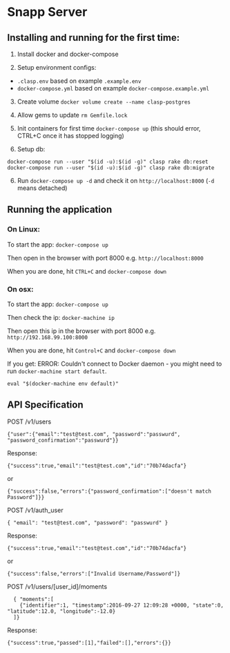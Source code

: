 # Snapp Server

## Installing and running for the first time: 

1. Install docker and docker-compose

2. Setup environment configs:

  * `.clasp.env` based on example `.example.env`
  * `docker-compose.yml` based on example `docker-compose.example.yml`

3. Create volume `docker volume create --name clasp-postgres`

4. Allow gems to update `rm Gemfile.lock` 

5. Init containers for first time `docker-compose up` (this should error, CTRL+C once it has stopped logging)

5. Setup db:

  ```
  docker-compose run --user "$(id -u):$(id -g)" clasp rake db:reset
  docker-compose run --user "$(id -u):$(id -g)" clasp rake db:migrate
  ```

6. Run `docker-compose up -d` and check it on `http://localhost:8000` (`-d` means detached)


## Running the application

### On Linux:

To start the app: `docker-compose up`

Then open in the browser with port 8000 e.g. `http://localhost:8000`

When you are done, hit `CTRL+C` and `docker-compose down`

### On osx:

To start the app: `docker-compose up`

Then check the ip: `docker-machine ip`

Then open this ip in the browser with port 8000 e.g. `http://192.168.99.100:8000`

When you are done, hit `Control+C` and `docker-compose down`

If you get:  ERROR: Couldn't connect to Docker daemon - you might need to run `docker-machine start default`.

`eval "$(docker-machine env default)"`


## API Specification

POST /v1/users

  `{"user":{"email":"test@test.com", "password":"passwurd", "password_confirmation":"passwurd"}}`

Response:

  `{"success":true,"email":"test@test.com","id":"70b74dacfa"}`

  or
  
  `{"success":false,"errors":{"password_confirmation":["doesn't match Password"]}}`

POST /v1/auth_user

  `{ "email": "test@test.com", "password": "passwurd" }`

Response:

  `{"success":true,"email":"test@test.com","id":"70b74dacfa"}`

  or 

  `{"success":false,"errors":["Invalid Username/Password"]}`

POST /v1/users/[user_id]/moments
```
  { "moments":[
    {"identifier":1, "timestamp":2016-09-27 12:09:28 +0000, "state":0, "latitude":12.0, "longitude":-12.0}
  ]}
```
Response: 

  `{"success":true,"passed":[1],"failed":[],"errors":{}}`
